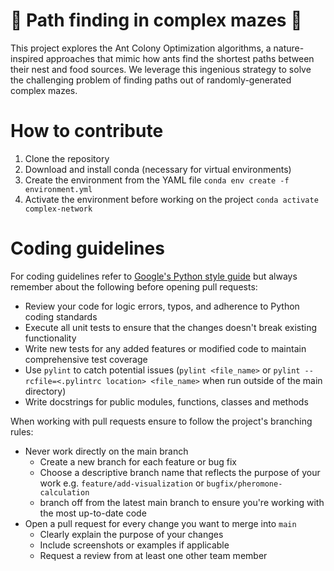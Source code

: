 # 🐜 Path finding in complex mazes 🐜

This project explores the Ant Colony Optimization algorithms, a nature-inspired approaches that mimic how ants find the shortest paths between their nest and food sources. We leverage this ingenious strategy to solve the challenging problem of finding paths out of randomly-generated complex mazes.

# How to contribute

1. Clone the repository
2. Download and install conda (necessary for virtual environments)
3. Create the environment from the YAML file `conda env create -f environment.yml`
4. Activate the environment before working on the project `conda activate complex-network`

# Coding guidelines

For coding guidelines refer to [Google's Python style guide](https://google.github.io/styleguide/pyguide.html) but always remember about the following before opening pull requests:

- Review your code for logic errors, typos, and adherence to Python
coding standards
- Execute all unit tests to ensure that the changes doesn't break
existing functionality
- Write new tests for any added features or modified code to maintain
comprehensive test coverage
- Use `pylint` to catch potential issues (`pylint <file_name>` or
`pylint --rcfile=<.pylintrc location> <file_name>` when run outside
of the main directory)
- Write docstrings for public modules, functions, classes and methods

When working with pull requests ensure to follow the project's branching rules:
- Never work directly on the main branch
    - Create a new branch for each feature or bug fix
    - Choose a descriptive branch name that reflects the purpose of your work
    e.g. `feature/add-visualization` or `bugfix/pheromone-calculation`
    - branch off from the latest main branch to ensure you're working with the
    most up-to-date code
- Open a pull request for every change you want to merge into `main`
    - Clearly explain the purpose of your changes
    - Include screenshots or examples if applicable
    - Request a review from at least one other team member
